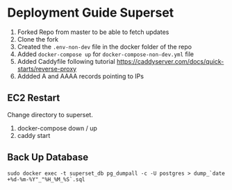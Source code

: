 # Deployment Guide Superset

1. Forked Repo from master to be able to fetch updates
2. Clone the fork
3. Created the `.env-non-dev` file in the docker folder of the repo
4. Added `docker-compose up` for `docker-compose-non-dev.yml` file
5. Added Caddyfile following tutorial https://caddyserver.com/docs/quick-starts/reverse-proxy
6. Addded A and AAAA records pointing to IPs


## EC2 Restart

Change directory to superset.

1. docker-compose down / up
2. caddy start


## Back Up Database

```
sudo docker exec -t superset_db pg_dumpall -c -U postgres > dump_`date +%d-%m-%Y"_"%H_%M_%S`.sql
```